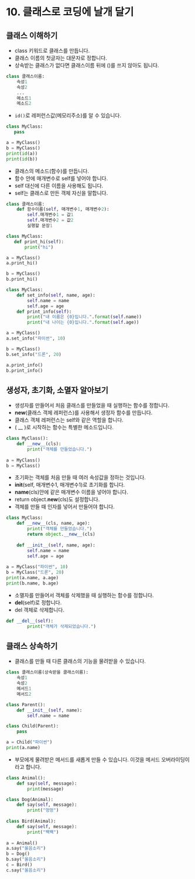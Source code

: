 # 10. 클래스로 코딩에 날개 달기
## 클래스 이해하기
* class 키워드로 클래스를 만듭니다.
* 클래스 이름의 첫글자는 대문자로 정합니다.
* 상속받는 클래스가 없다면 클래스이름 뒤에 ()를 쓰지 않아도 됩니다.
```python
class 클래스이름:
    속성1
    속성2
    ...
    메소드1
    메소드2
```

* ```id()```로 레퍼런스값(메모리주소)를 알 수 있습니다.
```python
class MyClass:
   pass

a = MyClass()
b = MyClass()
print(id(a))
print(id(b))
```

* 클래스의 메소드(함수)를 만듭니다.
* 함수 안에 매개변수로 self를 넣어야 합니다.
* self 대신에 다른 이름을 사용해도 됩니다.
* self는 클래스로 만든 객체 자신을 말합니다.
```python
class 클래스이름:
    def 함수이름(self, 매개변수1, 매개변수2):
        self.매개변수1 = 값1
        self.매개변수2 = 값2
        실행할 문장1
```

```python
class MyClass:
   def print_hi(self):
       print("hi")

a = MyClass()
a.print_hi()

b = MyClass()
b.print_hi()
```

```python
class MyClass:
    def set_info(self, name, age):
        self.name = name
        self.age = age    
    def print_info(self):
        print("내 이름은 {0}입니다.".format(self.name))
        print("내 나이는 {0}입니다.".format(self.age))

a = MyClass()
a.set_info("파이썬", 10)

b = MyClass()
b.set_info("드론", 20)

a.print_info()
b.print_info()
```

## 생성자, 초기화, 소멸자 알아보기
* 생성자를 만들어서 처음 클래스를 만들었을 때 실행하는 함수를 정합니다.
* __new__(클래스 객체 레퍼런스)를 사용해서 생정자 함수를 만듭니다.
* 클래스 객체 레퍼런스는 self와 같은 역할을 합니다.
* ( __ )로 시작하는 함수는 특별한 메소드입니다. 
```python
class MyClass():
    def __new__(cls):
        print("객체를 만들었습니다.")
   
a = MyClass()
b = MyClass()
```

* 초기화는 객체를 처음 만들 때 여러 속성값을 정하는 것입니다.
* __init__(self, 매개변수1, 매개변수1)로 초기화를 합니다.
* __name__(cls)안에 같은 매개변수 이름을 넣어야 합니다.
* return object.__new__(cls)도 설정합니다.
* 객체를 만들 때 인자를 넣어서 만들어야 합니다.
```python
class MyClass:
    def __new__(cls, name, age):
        print("객체를 만들었습니다.")
        return object.__new__(cls)
    
    def __init__(self, name, age):
        self.name = name
        self.age = age
   
a = MyClass("파이썬", 10)
b = MyClass("드론", 20)
print(a.name, a.age)
print(b.name, b.age)
```
* 소멸자를 만들어서 객체를 삭제했을 때 실행하는 함수를 정합니다.
* __del__(self)로 정합니다.
* del 객체로 삭제합니다.
```python
def __del__(self):
        print("객체가 삭제되었습니다.")
```

## 클래스 상속하기
* 클래스를 만들 때 다른 클래스의 기능을 물려받을 수 있습니다.
```python
class 클래스이름(상속받을 클래스이름):
    속성1
    속성2
    메서드1
    메서드2
```

```python
class Parent():
    def __init__(self, name):
        self.name = name

class Child(Parent):
    pass

a = Child("파이썬")
print(a.name)
```

* 부모에게 물려받은 메서드를 새롭게 만들 수 있습니다. 이것을 메서드 오버라이딩이라고 합니다.
```python
class Animal():
    def say(self, message):
        print(message)

class Dog(Animal):
    def say(self, message):
        print("멍멍")
        
class Bird(Animal):
    def say(self, message):
        print("짹짹")
        
a = Animal()
a.say("울음소리")
b = Dog()
b.say("울음소리")
c = Bird()
c.say("울음소리")
```
